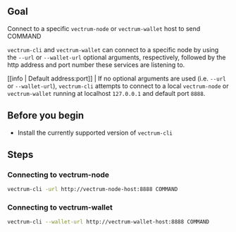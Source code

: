 ## Goal

Connect to a specific `vectrum-node` or `vectrum-wallet` host to send COMMAND

`vectrum-cli` and `vectrum-wallet` can connect to a specific node by using the `--url` or `--wallet-url` optional arguments, respectively, followed by the http address and port number these services are listening to.

[[info | Default address:port]]
| If no optional arguments are used (i.e. `--url` or `--wallet-url`), `vectrum-cli` attempts to connect to a local `vectrum-node` or `vectrum-wallet` running at localhost `127.0.0.1` and default port `8888`.

## Before you begin

* Install the currently supported version of `vectrum-cli`

## Steps
### Connecting to vectrum-node

```sh
vectrum-cli -url http://vectrum-node-host:8888 COMMAND
```

### Connecting to vectrum-wallet

```sh
vectrum-cli --wallet-url http://vectrum-wallet-host:8888 COMMAND
```
